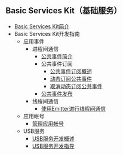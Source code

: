 ## Basic Services Kit（基础服务）

- [Basic Services Kit简介](../application-models/basic-services-kit-overview.md)
- Basic Services Kit开发指南
  - 应用事件
    - 进程间通信
      - [公共事件简介](../application-models/common-event-overview.md)
      - 公共事件订阅
        - [公共事件订阅概述](../application-models/common-event-subscription-overview.md)
        - [动态订阅公共事件](../application-models/common-event-subscription.md)
        - [取消动态订阅公共事件](../application-models/common-event-unsubscription.md)
      - [公共事件发布](../application-models/common-event-publish.md)
    - 线程间通信
      -  [使用Emitter进行线程间通信](../application-models/itc-with-emitter.md)
  - 应用帐号
    - [管理应用帐号](../account/manage-application-account.md)
  - USB服务
    - [USB服务开发概述](../device/usb-overview.md)
    - [USB服务开发指导](../device/usb-guidelines.md)